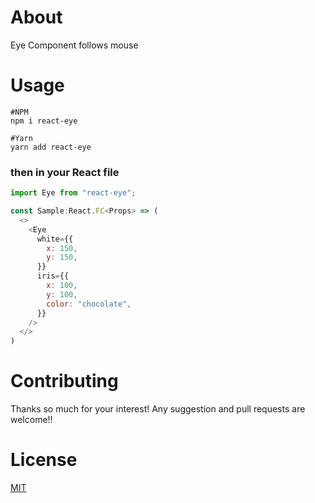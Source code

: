 # About
Eye Component follows mouse


# Usage
```shell
#NPM
npm i react-eye

#Yarn
yarn add react-eye
```
### then in your React file
```js
import Eye from "react-eye";

const Sample:React.FC<Props> => (
  <>
    <Eye
      white={{
        x: 150,
        y: 150,
      }}
      iris={{
        x: 100,
        y: 100,
        color: "chocolate",
      }}
    />
  </>
)
```


# Contributing
Thanks so much for your interest!
Any suggestion and pull requests are welcome!! 

# License
[MIT](https://choosealicense.com/licenses/mit/)

